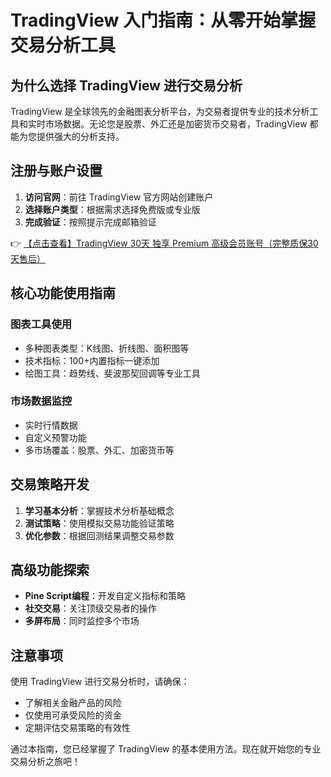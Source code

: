 # TradingView 入门指南：从零开始掌握交易分析工具

## 为什么选择 TradingView 进行交易分析

TradingView 是全球领先的金融图表分析平台，为交易者提供专业的技术分析工具和实时市场数据。无论您是股票、外汇还是加密货币交易者，TradingView 都能为您提供强大的分析支持。

## 注册与账户设置

1. **访问官网**：前往 TradingView 官方网站创建账户
2. **选择账户类型**：根据需求选择免费版或专业版
3. **完成验证**：按照提示完成邮箱验证

👉 [【点击查看】TradingView 30天 独享 Premium 高级会员账号（完整质保30天售后）](https://bit.ly/TradingView-Pro)

## 核心功能使用指南

### 图表工具使用
- 多种图表类型：K线图、折线图、面积图等
- 技术指标：100+内置指标一键添加
- 绘图工具：趋势线、斐波那契回调等专业工具

### 市场数据监控
- 实时行情数据
- 自定义预警功能
- 多市场覆盖：股票、外汇、加密货币等

## 交易策略开发

1. **学习基本分析**：掌握技术分析基础概念
2. **测试策略**：使用模拟交易功能验证策略
3. **优化参数**：根据回测结果调整交易参数

## 高级功能探索

- **Pine Script编程**：开发自定义指标和策略
- **社交交易**：关注顶级交易者的操作
- **多屏布局**：同时监控多个市场

## 注意事项

使用 TradingView 进行交易分析时，请确保：
- 了解相关金融产品的风险
- 仅使用可承受风险的资金
- 定期评估交易策略的有效性

通过本指南，您已经掌握了 TradingView 的基本使用方法。现在就开始您的专业交易分析之旅吧！